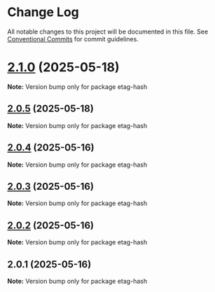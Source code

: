 # Change Log

All notable changes to this project will be documented in this file.
See [Conventional Commits](https://conventionalcommits.org) for commit guidelines.

# [2.1.0](https://github.com/launchql/launchql/compare/etag-hash@2.0.5...etag-hash@2.1.0) (2025-05-18)

**Note:** Version bump only for package etag-hash





## [2.0.5](https://github.com/launchql/launchql/compare/etag-hash@2.0.4...etag-hash@2.0.5) (2025-05-18)

**Note:** Version bump only for package etag-hash





## [2.0.4](https://github.com/launchql/launchql/compare/etag-hash@2.0.3...etag-hash@2.0.4) (2025-05-16)

**Note:** Version bump only for package etag-hash





## [2.0.3](https://github.com/launchql/launchql/compare/etag-hash@2.0.2...etag-hash@2.0.3) (2025-05-16)

**Note:** Version bump only for package etag-hash





## [2.0.2](https://github.com/launchql/launchql/compare/etag-hash@2.0.1...etag-hash@2.0.2) (2025-05-16)

**Note:** Version bump only for package etag-hash





## 2.0.1 (2025-05-16)

**Note:** Version bump only for package etag-hash
